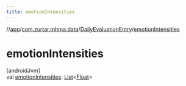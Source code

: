 ```yaml
---
title: emotionIntensities
---
```

//[app](../../../index.html)/[com.zurtar.mhma.data](../index.html)/[DailyEvaluationEntry](index.html)/[emotionIntensities](emotion-intensities.html)



# emotionIntensities



[androidJvm]\
val [emotionIntensities](emotion-intensities.html): [List](https://kotlinlang.org/api/core/kotlin-stdlib/kotlin.collections/-list/index.html)&lt;[Float](https://kotlinlang.org/api/core/kotlin-stdlib/kotlin/-float/index.html)&gt;



